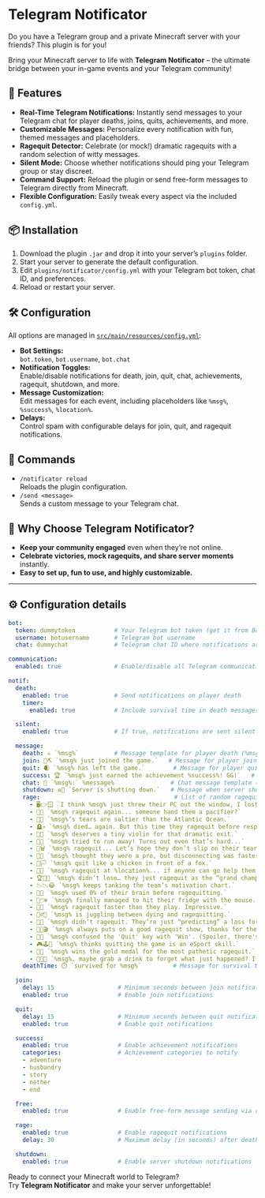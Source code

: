 # Telegram Notificator

Do you have a Telegram group and a private Minecraft server with your friends? This plugin is for you!

Bring your Minecraft server to life with **Telegram Notificator** – the ultimate bridge between your in-game events and your Telegram community!

## 🚀 Features

- **Real-Time Telegram Notifications:** Instantly send messages to your Telegram chat for player deaths, joins, quits, achievements, and more.
- **Customizable Messages:** Personalize every notification with fun, themed messages and placeholders.
- **Ragequit Detector:** Celebrate (or mock!) dramatic ragequits with a random selection of witty messages.
- **Silent Mode:** Choose whether notifications should ping your Telegram group or stay discreet.
- **Command Support:** Reload the plugin or send free-form messages to Telegram directly from Minecraft.
- **Flexible Configuration:** Easily tweak every aspect via the included `config.yml`.

## 📦 Installation

1. Download the plugin `.jar` and drop it into your server’s `plugins` folder.
2. Start your server to generate the default configuration.
3. Edit `plugins/notificator/config.yml` with your Telegram bot token, chat ID, and preferences.
4. Reload or restart your server.

## 🛠️ Configuration

All options are managed in [`src/main/resources/config.yml`](src/main/resources/config.yml):

- **Bot Settings:**  
  `bot.token`, `bot.username`, `bot.chat`
- **Notification Toggles:**  
  Enable/disable notifications for death, join, quit, chat, achievements, ragequit, shutdown, and more.
- **Message Customization:**  
  Edit messages for each event, including placeholders like `%msg%`, `%success%`, `%location%`.
- **Delays:**  
  Control spam with configurable delays for join, quit, and ragequit notifications.

## 💬 Commands

- `/notificator reload`  
  Reloads the plugin configuration.
- `/send <message>`  
  Sends a custom message to your Telegram chat.

## 🎉 Why Choose Telegram Notificator?

- **Keep your community engaged** even when they’re not online.
- **Celebrate victories, mock ragequits, and share server moments** instantly.
- **Easy to set up, fun to use, and highly customizable.**

---

## ⚙️ Configuration details

```yaml
bot:
  token: dummytoken           # Your Telegram bot token (get it from BotFather)
  username: botusername       # Telegram bot username
  chat: dummychat             # Telegram chat ID where notifications are sent

communication:
  enabled: true               # Enable/disable all Telegram communication

notif:
  death:
    enabled: true             # Send notifications on player death
    timer:
      enabled: true           # Include survival time in death messages

  silent:
    enabled: true             # If true, notifications are sent silently (no Telegram group ping)

  message:
    death: ☠️ `%msg%`          # Message template for player death (%msg% = player name)
    join: 💎⛏️ `%msg% just joined the game.`   # Message for player join
    quit: 🌒 `%msg% has left the game.`        # Message for player quit
    success: 🏆 `%msg% just earned the achievement %success%! GG!`   # Achievement message (%success% = achievement name)
    chat: 💬 `%msg%:` %message%                # Chat message template (%message% = chat content)
    shutdown: ♻️🔋 `Server is shutting down.`   # Message when server shuts down
    rage:                                      # List of random ragequit messages
      - 🖥️👉🪟 `I think %msg% just threw their PC out the window, I lost the connection.`
      - 🍼👶 `%msg% ragequit again... someone hand them a pacifier?`
      - 🧂😤 `%msg%’s tears are saltier than the Atlantic Ocean.`
      - 🪦💀 `%msg% died… again. But this time they ragequit before respawning.`
      - 🎻😢 `%msg% deserves a tiny violin for that dramatic exit.`
      - 🚪🏃 `%msg% tried to run away! Turns out even that’s hard...`
      - 🧹🗑️ `%msg% ragequit... Let’s hope they don’t slip on their tears and die a second time.`
      - 🛑🤡 `%msg% thought they were a pro, but disconnecting was faster than their skills.`
      - 🐔🏳️ `%msg% quit like a chicken in front of a fox.`
      - 🥲💔 `%msg% ragequit at %location%... if anyone can go help them, I almost feel bad.` # %location% = player location
      - 🏆🥈😂 `%msg% didn’t lose… they just ragequit as the “grand champion” of second place.`
      - 📉📉😂 `%msg% keeps tanking the team’s motivation chart.`
      - 🧟🧠 `%msg% used 0% of their brain before ragequitting.`
      - 🎯🖱️❄️ `%msg% finally managed to hit their fridge with the mouse.`
      - 🦥💤 `%msg% ragequit faster than they play. Impressive.`
      - 🤹‍♂️🙄 `%msg% is juggling between dying and ragequitting.`
      - 🔮🤔 `%msg% didn’t ragequit. They’re just “predicting” a loss for later.`
      - 🍿😂🎬 `%msg% always puts on a good ragequit show, thanks for the entertainment.`
      - 🥲🚪 `%msg% confused the 'Quit' key with 'Win'. (Spoiler, there's no such key lol).`
      - 🎮🕹️👾 `%msg% thinks quitting the game is an eSport skill.`
      - 🚫🏅 `%msg% wins the gold medal for the most pathetic ragequit.`
      - 🍺🍹🍷 `%msg%, maybe grab a drink to forget what just happened? I won’t tell the others.`
    deathTime: ⏱️ `survived for %msg%`         # Message for survival time after death

  join:
    delay: 15                  # Minimum seconds between join notifications (anti-spam)
    enabled: true              # Enable join notifications

  quit:
    delay: 15                  # Minimum seconds between quit notifications (anti-spam)
    enabled: true              # Enable quit notifications

  success:
    enabled: true              # Enable achievement notifications
    categories:                # Achievement categories to notify
    - adventure
    - husbandry
    - story
    - nether
    - end

  free:
    enabled: true              # Enable free-form message sending via command

  rage:
    enabled: true              # Enable ragequit notifications
    delay: 30                  # Maximum delay (in seconds) after death to trigger a ragequit message

  shutdown:
    enabled: true              # Enable server shutdown notifications
```

Ready to connect your Minecraft world to Telegram?  
Try **Telegram Notificator** and make your server unforgettable!
